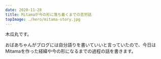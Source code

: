 ```yaml
---
date: 2020-11-28
title: Mitamaが今の形に落ち着くまでの苦労話
topImage: ./hero/mitama-story.jpg
---
```


木瓜丸です。

おばあちゃんがブログには自分語りを書いていいと言っていたので、今日はMitamaを作った経緯や今の形になるまでの過程の話を書きます。
